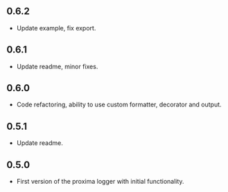 ## 0.6.2
- Update example, fix export.

## 0.6.1
- Update readme, minor fixes.

## 0.6.0
- Code refactoring, ability to use custom formatter, decorator and output.

## 0.5.1
- Update readme.

## 0.5.0
- First version of the proxima logger with initial functionality.

